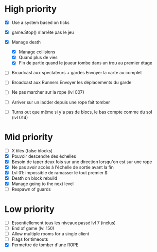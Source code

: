 # High priority

- [x] Use a system based on ticks
- [x] game.Stop() n'arrête pas le jeu
- [x] Manage death
    - [x] Manage collisions
    - [x] Quand plus de vies
    - [x] Fin de partie quand le joueur tombe dans un trou au premier étage
- [ ] Broadcast aux spectateurs + gardes
      Envoyer la carte au complet
- [ ] Broadcast aux Runners
      Envoyer les déplacements du garde
- [ ] Ne pas marcher sur la rope (lvl 007)
- [ ] Arriver sur un ladder depuis une rope fait tomber
- [ ] Turns out que même si y'a pas de blocs, le bas compte comme du sol (lvl 014)


# Mid priority

- [ ] X tiles (false blocks)
- [x] Pouvoir descendre des échelles
- [x] Besoin de taper deux fois sur une direction lorsqu'on est sur une rope
- [x] Ne pas avoir accès à l'échelle de sortie avant la fin
- [x] Lvl 01: impossible de ramasser le tout premier $
- [x] Death on block rebuild
- [x] Manage going to the next level
- [ ] Respawn of guards

# Low priority

- [ ] Essentiellement tous les niveaux passé lvl 7 (inclus)
- [ ] End of game (lvl 150)
- [ ] Allow multiple rooms for a single client
- [ ] Flags for timeouts
- [x] Permettre de tomber d'une ROPE
